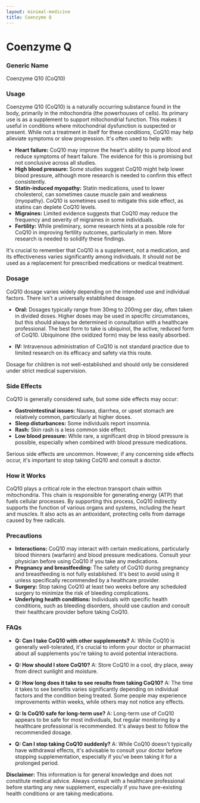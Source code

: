 ```yaml
---
layout: minimal-medicine
title: Coenzyme Q
---
```


# Coenzyme Q
### Generic Name
Coenzyme Q10 (CoQ10)

### Usage
Coenzyme Q10 (CoQ10) is a naturally occurring substance found in the body, primarily in the mitochondria (the powerhouses of cells).  Its primary use is as a supplement to support mitochondrial function.  This makes it useful in conditions where mitochondrial dysfunction is suspected or present. While not a treatment in itself for these conditions, CoQ10 may help alleviate symptoms or slow progression.  It's often used to help with:

* **Heart failure:** CoQ10 may improve the heart's ability to pump blood and reduce symptoms of heart failure.  The evidence for this is promising but not conclusive across all studies.
* **High blood pressure:** Some studies suggest CoQ10 might help lower blood pressure, although more research is needed to confirm this effect consistently.
* **Statin-induced myopathy:** Statin medications, used to lower cholesterol, can sometimes cause muscle pain and weakness (myopathy). CoQ10 is sometimes used to mitigate this side effect, as statins can deplete CoQ10 levels.
* **Migraines:**  Limited evidence suggests that CoQ10 may reduce the frequency and severity of migraines in some individuals.
* **Fertility:** While preliminary, some research hints at a possible role for CoQ10 in improving fertility outcomes, particularly in men.  More research is needed to solidify these findings.


It's crucial to remember that CoQ10 is a supplement, not a medication, and its effectiveness varies significantly among individuals.  It should not be used as a replacement for prescribed medications or medical treatment.


### Dosage
CoQ10 dosage varies widely depending on the intended use and individual factors.  There isn't a universally established dosage.  

* **Oral:**  Dosages typically range from 30mg to 200mg per day, often taken in divided doses.  Higher doses may be used in specific circumstances, but this should always be determined in consultation with a healthcare professional.  The best form to take is ubiquinol, the active, reduced form of CoQ10. Ubiquinone (the oxidized form) may be less easily absorbed.

* **IV:** Intravenous administration of CoQ10 is not standard practice due to limited research on its efficacy and safety via this route.


Dosage for children is not well-established and should only be considered under strict medical supervision.


### Side Effects
CoQ10 is generally considered safe, but some side effects may occur:

* **Gastrointestinal issues:** Nausea, diarrhea, or upset stomach are relatively common, particularly at higher doses.
* **Sleep disturbances:** Some individuals report insomnia.
* **Rash:**  Skin rash is a less common side effect.
* **Low blood pressure:**  While rare, a significant drop in blood pressure is possible, especially when combined with blood pressure medications.

Serious side effects are uncommon.  However, if any concerning side effects occur, it's important to stop taking CoQ10 and consult a doctor.


### How it Works
CoQ10 plays a critical role in the electron transport chain within mitochondria.  This chain is responsible for generating energy (ATP) that fuels cellular processes.  By supporting this process, CoQ10 indirectly supports the function of various organs and systems, including the heart and muscles. It also acts as an antioxidant, protecting cells from damage caused by free radicals.

### Precautions
* **Interactions:** CoQ10 may interact with certain medications, particularly blood thinners (warfarin) and blood pressure medications. Consult your physician before using CoQ10 if you take any medications.
* **Pregnancy and breastfeeding:** The safety of CoQ10 during pregnancy and breastfeeding is not fully established. It's best to avoid using it unless specifically recommended by a healthcare provider.
* **Surgery:**  Stop taking CoQ10 at least two weeks before any scheduled surgery to minimize the risk of bleeding complications.
* **Underlying health conditions:** Individuals with specific health conditions, such as bleeding disorders, should use caution and consult their healthcare provider before taking CoQ10.


### FAQs

* **Q: Can I take CoQ10 with other supplements?**  A:  While CoQ10 is generally well-tolerated, it's crucial to inform your doctor or pharmacist about all supplements you're taking to avoid potential interactions.

* **Q: How should I store CoQ10?** A: Store CoQ10 in a cool, dry place, away from direct sunlight and moisture.

* **Q: How long does it take to see results from taking CoQ10?** A: The time it takes to see benefits varies significantly depending on individual factors and the condition being treated.  Some people may experience improvements within weeks, while others may not notice any effects.

* **Q: Is CoQ10 safe for long-term use?** A:  Long-term use of CoQ10 appears to be safe for most individuals, but regular monitoring by a healthcare professional is recommended.  It's always best to follow the recommended dosage.

* **Q: Can I stop taking CoQ10 suddenly?** A:  While CoQ10 doesn't typically have withdrawal effects, it's advisable to consult your doctor before stopping supplementation, especially if you've been taking it for a prolonged period.


**Disclaimer:** This information is for general knowledge and does not constitute medical advice.  Always consult with a healthcare professional before starting any new supplement, especially if you have pre-existing health conditions or are taking medications.
